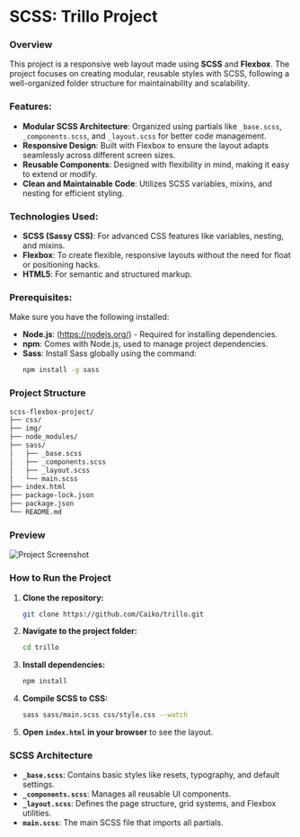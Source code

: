 # SCSS: Trillo Project

### Overview
This project is a responsive web layout made using **SCSS** and **Flexbox**. The project focuses on creating modular, reusable styles with SCSS, following a well-organized folder structure for maintainability and scalability.

### Features:
- **Modular SCSS Architecture**: Organized using partials like `_base.scss`, `_components.scss`, and `_layout.scss` for better code management.
- **Responsive Design**: Built with Flexbox to ensure the layout adapts seamlessly across different screen sizes.
- **Reusable Components**: Designed with flexibility in mind, making it easy to extend or modify.
- **Clean and Maintainable Code**: Utilizes SCSS variables, mixins, and nesting for efficient styling.

### Technologies Used:
- **SCSS (Sassy CSS)**: For advanced CSS features like variables, nesting, and mixins.
- **Flexbox**: To create flexible, responsive layouts without the need for float or positioning hacks.
- **HTML5**: For semantic and structured markup.

### Prerequisites:
Make sure you have the following installed:
- **Node.js**: (https://nodejs.org/) - Required for installing dependencies.
- **npm**: Comes with Node.js, used to manage project dependencies.
- **Sass**: Install Sass globally using the command:
  ```bash
  npm install -g sass
  ```

### Project Structure
```bash
scss-flexbox-project/
├── css/
├── img/
├── node_modules/
├── sass/
│   ├── _base.scss
│   ├── _components.scss
│   ├── _layout.scss
│   └── main.scss
├── index.html
├── package-lock.json
├── package.json
└── README.md
```

### Preview
![Project Screenshot](![image](https://github.com/user-attachments/assets/06e83df0-d480-46fc-8370-3f2ba57c5708))

### How to Run the Project
1. **Clone the repository:**
   ```bash
   git clone https://github.com/Caiko/trillo.git
   ```
2. **Navigate to the project folder:**
   ```bash
   cd trillo
   ```
3. **Install dependencies:**
   ```bash
   npm install
   ```
4. **Compile SCSS to CSS:**
   ```bash
   sass sass/main.scss css/style.css --watch
   ```
5. **Open `index.html` in your browser** to see the layout.

### SCSS Architecture
- **`_base.scss`**: Contains basic styles like resets, typography, and default settings.
- **`_components.scss`**: Manages all reusable UI components.
- **`_layout.scss`**: Defines the page structure, grid systems, and Flexbox utilities.
- **`main.scss`**: The main SCSS file that imports all partials.

